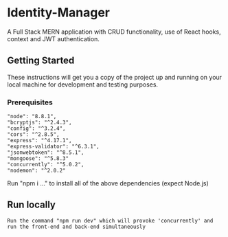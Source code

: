 # Identity-Manager
A Full Stack MERN application with CRUD functionality, use of React hooks, context and JWT authentication.

## Getting Started
These instructions will get you a copy of the project up and running on your local machine for development and testing purposes.

### Prerequisites

```
"node": "8.8.1",
"bcryptjs": "^2.4.3",
"config": "^3.2.4",
"cors": "^2.8.5",
"express": "^4.17.1",
"express-validator": "^6.3.1",
"jsonwebtoken": "^8.5.1",
"mongoose": "^5.8.3"
"concurrently": "^5.0.2",
"nodemon": "^2.0.2"
```

Run "npm i ..." to install all of the above dependencies (expect Node.js)

## Run locally

```
Run the command "npm run dev" which will provoke 'concurrently' and run the front-end and back-end simultaneously
```
